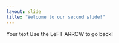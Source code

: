 ```yaml
---
layout: slide
title: "Welcome to our second slide!"
---
```

Your text
Use the LeFT ARROW to go back!
